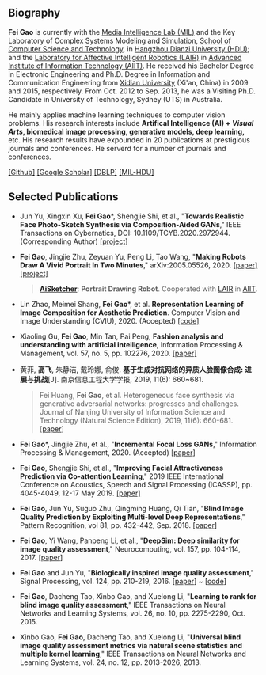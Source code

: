 <!-- 
``` 
Good times, hard times, but never bad times. —— Steve Jobs
```
-->

## Biography

**Fei Gao** is currently with the [Media Intelligence Lab (MIL)](http://mil.hdu.edu.cn/) and the Key Laboratory of Complex Systems Modeling and Simulation, [School of Computer Science and Technology](http://computer.hdu.edu.cn/), in [Hangzhou Dianzi University (HDU)](http://www.hdu.edu.cn/); and  the [Laboratory for Affective Intelligent Robotics (LAIR)](http://aiit.org.cn/index.php/Service/index/catids/3/id/46/selectid/46/pid/19) in [Advanced Institute of Information Technology (AIIT)](http://aiit.org.cn/). He received his Bachelor Degree in Electronic Engineering and Ph.D. Degree in Information and Communication Engineering from [Xidian University](http://www.xidian.edu.cn/) (Xi'an, China) in 2009 and 2015, respectively. From Oct. 2012 to Sep. 2013, he was a Visiting Ph.D. Candidate in University of Technology, Sydney (UTS) in Australia. 


He mainly applies machine learning techniques to computer vision problems. His research interests include **Artifical Intelligence (AI) + *Visual Arts*, biomedical image processing, generative models, deep learning,** etc. His research results have expounded in 20 publications at prestigious journals and conferences. He serverd for a number of journals and conferences.

[[Github]](https://github.com/fei-hdu)    [[Google Scholar]](https://scholar.google.com/citations?user=wawnisoAAAAJ&hl=en)    [[DBLP]](https://dblp.org/pid/16/722-6)   [[MIL-HDU]](http://mil.hdu.edu.cn/people/fei_gao/index.html)

## Selected Publications

- Jun Yu, Xingxin Xu, **Fei Gao**\*, Shengjie Shi, et al., "**Towards Realistic Face Photo-Sketch Synthesis via Composition-Aided GANs**," IEEE Transactions on Cybernatics,  DOI: 10.1109/TCYB.2020.2972944.  (Corresponding Author) [[project](https://fei-hdu.github.io/ca-gan/)]

- **Fei Gao**, Jingjie Zhu, Zeyuan Yu, Peng Li, Tao Wang, "**Making Robots Draw A Vivid Portrait In Two Minutes**," arXiv:2005.05526, 2020. [[paper]](https://arxiv.org/abs/2005.05526) [[project]](https://ricelll.github.io/AiSketcher/)

  > [**AiSketcher**](https://ricelll.github.io/AiSketcher/): **Portrait Drawing Robot**.  Cooperated with [LAIR](http://aiit.org.cn/index.php/Service/index/catids/3/id/46/selectid/46/pid/19) in [AIIT](http://aiit.org.cn/).

- Lin Zhao, Meimei Shang, **Fei Gao***, et al. **Representation Learning of Image Composition for Aesthetic Prediction**. Computer Vision and Image Understanding (CVIU), 2020. (Accepted) [[code]](https://github.com/fei-hdu/ReLIC)

- Xiaoling Gu, **Fei Gao**, Min Tan, Pai Peng, **Fashion analysis and understanding with artificial intelligence**, Information Processing & Management, vol. 57, no. 5, pp. 102276, 2020. [[paper]](http://www.sciencedirect.com/science/article/pii/S0306457319315511)

- 黄菲, **高飞**, 朱静洁, 戴玲娜, 俞俊. **基于生成对抗网络的异质人脸图像合成: 进展与挑战**[J]. 南京信息工程大学学报, 2019, 11(6): 660~681. 

  > Fei Huang, **Fei Gao**, et al. Heterogeneous face synthesis via generative adversarial networks: progresses and challenges. Journal of Nanjing University of Information Science and Technology (Natural Science Edition), 2019, 11(6): 660-681. [[paper](http://nxdxb.cnjournals.org/ch/reader/view_abstract.aspx?file_no=20190604&flag=1)]

- **Fei Gao***,  Jingjie Zhu, et al., "**Incremental Focal Loss GANs**," Information Processing & Management, 2020. (Accepted) [[paper](https://www.sciencedirect.com/science/article/pii/S003132031830150X)]

- **Fei Gao**, Shengjie Shi, et al., "**Improving Facial Attractiveness Prediction via Co-attention Learning**," 2019 IEEE International Conference on Acoustics, Speech and Signal Processing (ICASSP), pp. 4045-4049, 12-17 May 2019. [[paper]](https://xplorestaging.ieee.org/document/8683112?denied=) 

- **Fei Gao**, Jun Yu, Suguo Zhu, Qingming Huang, Qi Tian, "**Blind Image Quality Prediction by Exploiting Multi-level Deep Representations**," Pattern Recognition, vol 81, pp. 432-442, Sep. 2018. [[paper](https://www.sciencedirect.com/science/article/pii/S003132031830150X)]

- **Fei Gao**, Yi Wang, Panpeng Li, et al., "**DeepSim: Deep similarity for image quality assessment**," Neurocomputing, vol. 157, pp. 104-114, 2017. [[paper](https://www.sciencedirect.com/science/article/pii/S0925231217301480)]

- **Fei Gao** and Jun Yu, "**Biologically inspired image quality assessment**," Signal Processing, vol. 124, pp. 210-219, 2016. [[paper](https://www.sciencedirect.com/science/article/pii/S0165168415002856)] ~ [[code](http://mil.hdu.edu.cn/people/fei_gao/code/FR_BIFS.zip)]

- **Fei Gao**, Dacheng Tao, Xinbo Gao, and Xuelong Li, "**Learning to rank for blind image quality assessment**," IEEE Transactions on Neural Networks and Learning Systems, vol. 26, no. 10, pp. 2275-2290, Oct. 2015. 

- Xinbo Gao, **Fei Gao**, Dacheng Tao, and Xuelong Li, "**Universal blind image quality assessment metrics via natural scene statistics and multiple kernel learning**," IEEE Transactions on Neural Networks and Learning Systems, vol. 24, no. 12, pp. 2013-2026, 2013. 

